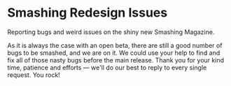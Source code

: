 # Smashing Redesign Issues
Reporting bugs and weird issues on the shiny new Smashing Magazine.

As it is always the case with an open beta, there are still a good number of bugs to be smashed, and we are on it. We could use your help to find and fix all of those nasty bugs before the main release. Thank you for your kind time, patience and efforts — we'll do our best to reply to every single request. You rock!
